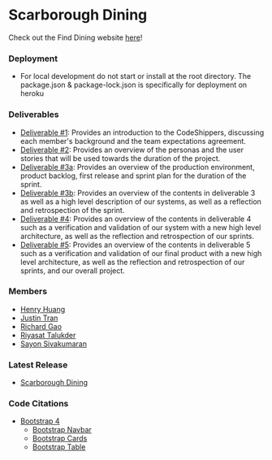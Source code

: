 # Scarborough Dining

Check out the Find Dining website [here](https://finddining.ca/)!

### Deployment
- For local development do not start or install at the root directory. The package.json & package-lock.json is specifically for deployment on heroku

### Deliverables

- [Deliverable #1](deliverables/CSCC01_Team03_Deliverable01.pdf): Provides an introduction to the CodeShippers, discussing each member's background and the team expectations agreement.
- [Deliverable #2](deliverables/CSCC01_Team03_Deliverable02.pdf): Provides an overview of the personas and the user stories that will be used towards the duration of the project.
- [Deliverable #3a](deliverables/CSCC01_Team03_Deliverable03.pdf): Provides an overview of the production environment, product backlog, first release and sprint plan for the duration of the sprint.
- [Deliverable #3b](deliverables/CSCC01_Team03_Deliverable3b.pdf): Provides an overview of the contents in deliverable 3 as well as a high level description of our systems, as well as a reflection and retrospection of the sprint.
- [Deliverable #4](deliverables/CSCC01_Team03_Deliverable4.pdf): Provides an overview of the contents in deliverable 4 such as a verification and validation of our system with a new high level architecture, as well as the reflection and retrospection of our sprints.
- [Deliverable #5](deliverables/CSCC01_Team03_Deliverable05.pdf): Provides an overview of the contents in deliverable 5 such as a verification and validation of our final product with a new high level architecture, as well as the reflection and retrospection of our sprints, and our overall project.
### Members

- [Henry Huang](https://github.com/henryhhuang)
- [Justin Tran](https://github.com/DapperQuokka)
- [Richard Gao](https://github.com/Specttt)
- [Riyasat Talukder](https://github.com/RiyasatTalukder)
- [Sayon Sivakumaran](https://github.com/sayonsivakumaran)

### Latest Release

- [Scarborough Dining](https://scarborough-dining.herokuapp.com/#/)

### Code Citations

- [Bootstrap 4](https://getbootstrap.com/docs/4.0/getting-started/introduction/)
    - [Bootstrap Navbar](https://getbootstrap.com/docs/4.0/components/navbar/)
    - [Bootstrap Cards](https://getbootstrap.com/docs/4.0/components/card/)
    - [Bootstrap Table](https://getbootstrap.com/docs/4.0/content/tables/)
